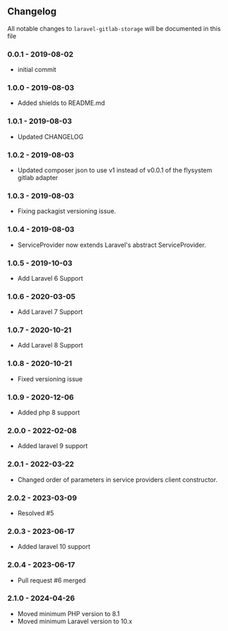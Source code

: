 ## Changelog

All notable changes to `laravel-gitlab-storage` will be documented in this file

### 0.0.1 - 2019-08-02
- initial commit

### 1.0.0 - 2019-08-03
- Added shields to README.md

### 1.0.1 - 2019-08-03
- Updated CHANGELOG

### 1.0.2 - 2019-08-03
- Updated composer json to use v1 instead of v0.0.1 of the flysystem gitlab adapter

### 1.0.3 - 2019-08-03
- Fixing packagist versioning issue.

### 1.0.4 - 2019-08-03
- ServiceProvider now extends Laravel's abstract ServiceProvider.

### 1.0.5 - 2019-10-03
- Add Laravel 6 Support

### 1.0.6 - 2020-03-05
- Add Laravel 7 Support

### 1.0.7 - 2020-10-21
- Add Laravel 8 Support

### 1.0.8 - 2020-10-21
- Fixed versioning issue

### 1.0.9 - 2020-12-06
- Added php 8 support

### 2.0.0 - 2022-02-08
- Added laravel 9 support

### 2.0.1 - 2022-03-22
- Changed order of parameters in service providers client constructor.

### 2.0.2 - 2023-03-09
- Resolved #5

### 2.0.3 - 2023-06-17
- Added laravel 10 support

### 2.0.4 - 2023-06-17
- Pull request #6 merged

### 2.1.0 - 2024-04-26
- Moved minimum PHP version to 8.1
- Moved minimum Laravel version to 10.x
